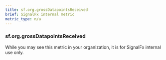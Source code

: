 ```yaml
---
title: sf.org.grossDatapointsReceived
brief: SignalFx internal metric 
metric_type: n/a
---
```

### sf.org.grossDatapointsReceived

While you may see this metric in your organization, it is for SignalFx internal use only.
